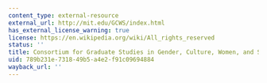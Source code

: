 ```yaml
---
content_type: external-resource
external_url: http://mit.edu/GCWS/index.html
has_external_license_warning: true
license: https://en.wikipedia.org/wiki/All_rights_reserved
status: ''
title: Consortium for Graduate Studies in Gender, Culture, Women, and Sexuality
uid: 789b231e-7318-49b5-a4e2-f91c09694884
wayback_url: ''
---
```

